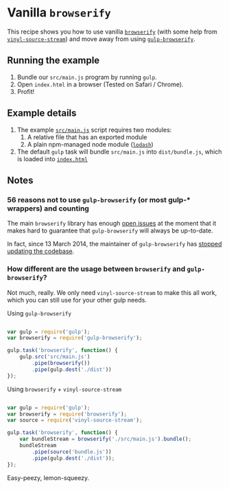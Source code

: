 # Vanilla ```browserify```

This recipe shows you how to use vanilla [```browserify```](https://github.com/substack/node-browserify) (with some help from [```vinyl-source-stream```](https://github.com/hughsk/vinyl-source-stream))
and move away from using [```gulp-browserify```](https://github.com/deepak1556/gulp-browserify).


## Running the example

1. Bundle our ```src/main.js``` program by running ```gulp```.
2. Open ```index.html``` in a browser (Tested on Safari / Chrome).
3. Profit!

## Example details

1. The example [```src/main.js```](src/main.js) script requires two modules:
    1. A relative file that has an exported module
    2. A plain npm-managed node module ([```lodash```](https://github.com/lodash/lodash))
2. The default ```gulp``` task will bundle ```src/main.js``` into ```dist/bundle.js```, which is loaded into [```index.html```](index.html)

## Notes

### 56 reasons not to use ```gulp-browserify``` (or most gulp-* wrappers) and counting

The main ```browserify``` library has enough [open issues](https://github.com/substack/node-browserify/issues) at the moment
that it makes hard to guarantee that ```gulp-browserify``` will always be up-to-date.

In fact, since 13 March 2014, the maintainer of ```gulp-browserify``` has [stopped updating the codebase](https://github.com/deepak1556/gulp-browserify/commits/master).

### How different are the usage between ```browserify``` and ```gulp-browserify```?
Not much, really. We only need ```vinyl-source-stream``` to make this all work, which you can still use for your other gulp needs.

Using ```gulp-browserify```
```javascript

var gulp = require('gulp');
var browserify = require('gulp-browserify');

gulp.task('browserify', function() {
    gulp.src('src/main.js')
        .pipe(browserify())
        .pipe(gulp.dest('./dist'))
});
```

Using ```browserify``` + ```vinyl-source-stream```

```javascript

var gulp = require('gulp');
var browserify = require('browserify');
var source = require('vinyl-source-stream');

gulp.task('browserify', function() {
    var bundleStream = browserify('./src/main.js').bundle();
    bundleStream
        .pipe(source('bundle.js'))
        .pipe(gulp.dest('./dist'));
});
```

Easy-peezy, lemon-squeezy.
